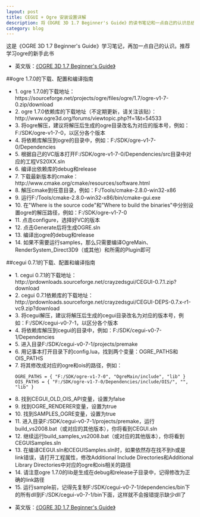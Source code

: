 ```yaml
---
layout: post
title: CEGUI + Ogre 安装设置详解
description: 将《OGRE 3D 1.7 Beginner's Guide》的读书笔记和一点自己的认识总结起来写就这么一篇安装手记，强烈推荐此书。
category: blog
---
```


这是《OGRE 3D 1.7 Beginner's Guide》学习笔记，再加一点自己的认识。推荐学习ogre的新手此书

- 英文版：[《OGRE 3D 1.7 Beginner's Guide》][RCEN]


##ogre 1.7.0的下载、配置和编译指南

<ul>
<li>1. ogre 1.7.0的下载地址：https://sourceforge.net/projects/ogre/files/ogre/1.7/ogre-v1-7-0.zip/download</li>

<li>2. ogre 1.7.0依赖库的下载地址（不定期更新，请关注该贴）：http://www.ogre3d.org/forums/viewtopic.php?f=1&t=54533</li>

<li>3. 将ogre解压，建议将解压后生成的ogre目录改名为对应的版本号，例如：F:/SDK/ogre-v1-7-0，以区分各个版本</li>

<li>4. 将依赖库解压到ogre的目录中，例如：F:/SDK/ogre-v1-7-0/Dependencies</li>

<li>5. 根据自己的VC版本打开F:/SDK/ogre-v1-7-0/Dependencies/src目录中对应的工程VS20XX.sln</li>

<li>6. 编译出依赖库的debug和release</li>

<li>7. 下载最新版本的cmake：http://www.cmake.org/cmake/resources/software.html</li>

<li>8. 解压cmake到任意目录，例如：F:/Tools/cmake-2.8.0-win32-x86</li>

<li>9. 运行F:/Tools/cmake-2.8.0-win32-x86/bin/cmake-gui.exe</li>

<li>10. 在"Where is the source code"和"Where to build the binaries"中分别设置ogre的解压路径，例如：F:/SDK/ogre-v1-7-0</li>

<li>11. 点击configure，选择好VC的版本</li>

<li>12. 点击Generate后将生成OGRE.sln</li>

<li>13. 编译出ogre的debug和release</li>

<li>14. 如果不需要运行samples，那么只需要编译OgreMain、RenderSystem_Direct3D9（或其他）和所需的Plugin即可 </li>
</ul>


##cegui 0.7.1的下载、配置和编译指南


<ul>
<li>1. cegui 0.7.1的下载地址：http://prdownloads.sourceforge.net/crayzedsgui/CEGUI-0.7.1.zip?download</li>

<li>2. cegui 0.7.1依赖库的下载地址：http://prdownloads.sourceforge.net/crayzedsgui/CEGUI-DEPS-0.7.x-r1-vc9.zip?download</li>

<li>3. 将cegui解压，建议将解压后生成的cegui目录改名为对应的版本号，例如：F:/SDK/cegui-v0-7-1，以区分各个版本</li>

<li>4. 将依赖库解压到cegui的目录中，例如：F:/SDK/cegui-v0-7-1/Dependencies</li>

<li>5. 进入目录F:/SDK/cegui-v0-7-1/projects/premake</li>

<li>6. 用记事本打开目录下的config.lua，找到两个变量：OGRE_PATHS和OIS_PATHS</li>

<li>7. 将其修改成对应的ogre和ois的路径，例如：</li>

	OGRE_PATHS = { "F:/SDK/ogre-v1-7-0", "OgreMain/include", "lib" }
	OIS_PATHS = { "F:/SDK/ogre-v1-7-0/Dependencies/include/OIS/", "", "lib" }

<li>8. 找到CEGUI_OLD_OIS_API变量，设置为false</li>

<li>9. 找到OGRE_RENDERER变量，设置为true</li>

<li>10. 找到SAMPLES_OGRE变量，设置为true</li>

<li>11. 进入目录F:/SDK/cegui-v0-7-1/projects/premake，运行build_vs2008.bat（或对应的其他版本），你将看到CEGUI.sln</li>

<li>12. 继续运行build_samples_vs2008.bat（或对应的其他版本），你将看到CEGUISamples.sln</li>

<li>13. 在编译CEGUI.sln和CEGUISamples.sln时，如果依然存在找不到h或是link错误，请打开工程属性，修改Additional Include Directories和Additional Library Directories中对应的ogre和ois相关的路径</li>

<li>14. 请注意ogre 1.7.0的lib是生成在debug和release子目录中，记得修改为正确的link路径</li>

<li>15. 运行sample前，记得先复制F:/SDK/cegui-v0-7-1/dependencies/bin下的所有dll到F:/SDK/cegui-v0-7-1/bin下面，这样就不会报错提示缺少dll了</li>
</ul>

- 英文版：[《OGRE 3D 1.7 Beginner's Guide》][RCEN]


[RCEN]: http://book.douban.com/subject/5949822/ "OGRE 3D 1.7 Beginner's Guide"

